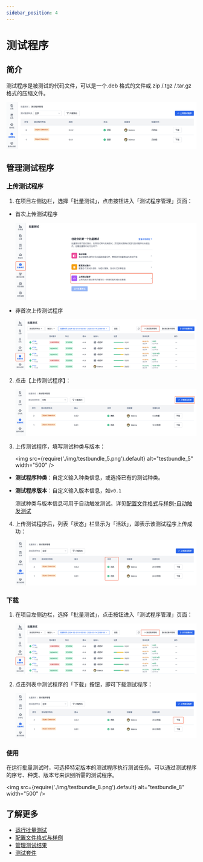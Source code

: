 ```yaml
---
sidebar_position: 4
---
```


# 测试程序
## 简介
测试程序是被测试的代码文件，可以是一个.deb 格式的文件或.zip /.tgz /.tar.gz 格式的压缩文件。

![testbundle_1](./img/testbundle_1.png)

## 管理测试程序
### 上传测试程序
1. 在项目左侧边栏，选择「批量测试」，点击按钮进入「测试程序管理」页面：

- 首次上传测试程序

  ![testbundle_2](./img/testbundle_2.png)

- 非首次上传测试程序

  ![testbundle_3](./img/testbundle_3.png)

2. 点击【上传测试程序】：

    ![testbundle_4](./img/testbundle_4.png)

3. 上传测试程序，填写测试种类与版本：

    <img src={require('./img/testbundle_5.png').default} alt="testbundle_5" width="500" />

  - **测试程序种类**：自定义输入种类信息，或选择已有的测试种类。

  - **测试程序版本**：自定义输入版本信息，如`v0.1`
  
    测试种类与版本信息可用于自动触发测试。详见[配置文件格式与样例-自动触发测试](./9-yaml-sample.md#auto-triggering)

4. 上传测试程序后，列表「状态」栏显示为「活跃」，即表示该测试程序上传成功：

    ![testbundle_6](./img/testbundle_6.png)

### 下载
1. 在项目左侧边栏，选择「批量测试」，点击按钮进入「测试程序管理」页面：

    ![testbundle_3](./img/testbundle_3.png)

2. 点击列表中测试程序的「下载」按钮，即可下载测试程序：

    ![testbundle_7](./img/testbundle_7.png)

### 使用
在运行批量测试时，可选择特定版本的测试程序执行测试任务。可以通过测试程序的序号、种类、版本号来识别所需的测试程序。

<img src={require('./img/testbundle_8.png').default} alt="testbundle_8" width="500" />

## 了解更多
- [运行批量测试](./5-run.md)
- [配置文件格式与样例](./9-yaml-sample.md)
- [管理测试结果](./6-status-and-output.md)
- [测试套件](./3-config-management.md)